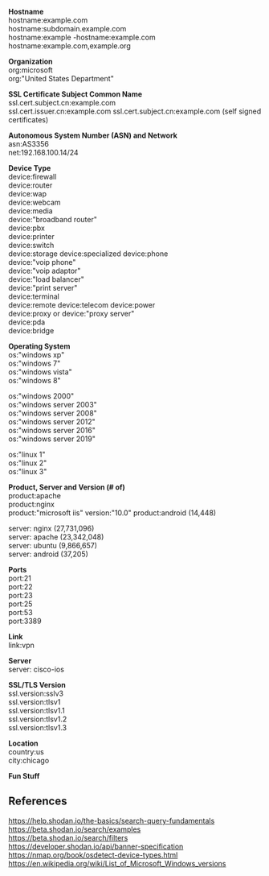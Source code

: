 **Hostname**  
hostname:example.com  
hostname:subdomain.example.com  
hostname:example -hostname:example.com  
hostname:example.com,example.org



**Organization**  
org:microsoft  
org:"United States Department"    



**SSL Certificate Subject Common Name**  
ssl.cert.subject.cn:example.com  
ssl.cert.issuer.cn:example.com ssl.cert.subject.cn:example.com (self signed certificates)  



**Autonomous System Number (ASN) and Network**  
asn:AS3356  
net:192.168.100.14/24  


**Device Type**  
device:firewall  
device:router  
device:wap  
device:webcam  
device:media  
device:"broadband router"  
device:pbx  
device:printer  
device:switch  
device:storage
device:specialized
device:phone  
device:"voip phone"  
device:"voip adaptor"  
device:"load balancer"  
device:"print server"  
device:terminal  
device:remote 
device:telecom
device:power  
device:proxy or device:"proxy server"  
device:pda  
device:bridge  


**Operating System**  
os:"windows xp"  
os:"windows 7"  
os:"windows vista"  
os:"windows 8"  


os:"windows 2000"  
os:"windows server 2003"  
os:"windows server 2008"  
os:"windows server 2012"  
os:"windows server 2016"  
os:"windows server 2019"  


os:"linux 1"  
os:"linux 2"  
os:"linux 3"  


**Product, Server and Version (# of)**  
product:apache  
product:nginx  
product:"microsoft iis" version:"10.0"
product:android (14,448)  

server: nginx (27,731,096)  
server: apache (23,342,048)  
server: ubuntu (9,866,657)  
server: android (37,205)  

**Ports**  
port:21  
port:22  
port:23  
port:25  
port:53  
port:3389  


**Link**  
link:vpn



**Server**  
server: cisco-ios




**SSL/TLS Version**  
ssl.version:sslv3  
ssl.version:tlsv1  
ssl.version:tlsv1.1  
ssl.version:tlsv1.2  
ssl.version:tlsv1.3  



**Location**  
country:us  
city:chicago  




**Fun Stuff**







## References ##
https://help.shodan.io/the-basics/search-query-fundamentals  
https://beta.shodan.io/search/examples  
https://beta.shodan.io/search/filters  
https://developer.shodan.io/api/banner-specification  
https://nmap.org/book/osdetect-device-types.html  
https://en.wikipedia.org/wiki/List_of_Microsoft_Windows_versions
